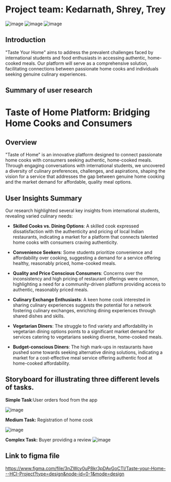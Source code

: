 # Project team: Kedarnath, Shrey, Trey

![image](https://github.com/kedarnath1999/TasteYourHome/assets/38814925/bbc4901f-e466-4fc9-8831-ff93ddf8c5dc)
![image](https://github.com/kedarnath1999/TasteYourHome/assets/38814925/39cc9791-7977-43f1-b92b-758b649af119)
![image](https://github.com/kedarnath1999/TasteYourHome/assets/38814925/4e3ec7f3-9087-4d13-b0ae-00c086069c21)

## Introduction
"Taste Your Home" aims to address the prevalent challenges faced by international
students and food enthusiasts in accessing authentic, home-cooked meals. Our
platform will serve as a comprehensive solution, facilitating connections between
passionate home cooks and individuals seeking genuine culinary experiences.

## Summary of user research

# Taste of Home Platform: Bridging Home Cooks and Consumers

## Overview

"Taste of Home" is an innovative platform designed to connect passionate home cooks with consumers seeking authentic, home-cooked meals. Through engaging conversations with international students, we uncovered a diversity of culinary preferences, challenges, and aspirations, shaping the vision for a service that addresses the gap between genuine home cooking and the market demand for affordable, quality meal options.

## User Insights Summary

Our research highlighted several key insights from international students, revealing varied culinary needs:

- **Skilled Cooks vs. Dining Options**: A skilled cook expressed dissatisfaction with the authenticity and pricing of local Indian restaurants, indicating a market for a platform that connects talented home cooks with consumers craving authenticity.

- **Convenience Seekers**: Some students prioritize convenience and affordability over cooking, suggesting a demand for a service offering healthy, reasonably priced, home-cooked meals.

- **Quality and Price Conscious Consumers**: Concerns over the inconsistency and high pricing of restaurant offerings were common, highlighting a need for a community-driven platform providing access to authentic, reasonably priced meals.

- **Culinary Exchange Enthusiasts**: A keen home cook interested in sharing culinary experiences suggests the potential for a network fostering culinary exchanges, enriching dining experiences through shared dishes and skills.

- **Vegetarian Diners**: The struggle to find variety and affordability in vegetarian dining options points to a significant market demand for services catering to vegetarians seeking diverse, home-cooked meals.

- **Budget-conscious Diners**: The high mark-ups in restaurants have pushed some towards seeking alternative dining solutions, indicating a market for a cost-effective meal service offering authentic food at home-cooked affordability.

## Storyboard for illustrating three different levels of tasks.

**Simple Task**:User orders food from the app 

![image](https://github.com/kedarnath1999/TasteYourHome/assets/38814925/849a91b5-da55-4103-816c-65db95433929)


**Medium Task:** Registration of home cook 

![image](https://github.com/kedarnath1999/TasteYourHome/assets/38814925/0e11d31b-da92-49a7-b474-bfd28093ef33)


**Complex Task:**  Buyer providing a review
![image](https://github.com/kedarnath1999/TasteYourHome/assets/38814925/3a823bdf-6f02-4727-8a9c-2fbc585def50)


## Link to figma file
https://www.figma.com/file/3nZWcy0uP8kr3pDAvGoCTI/Taste-your-Home---HCI-Project?type=design&node-id=0-1&mode=design


